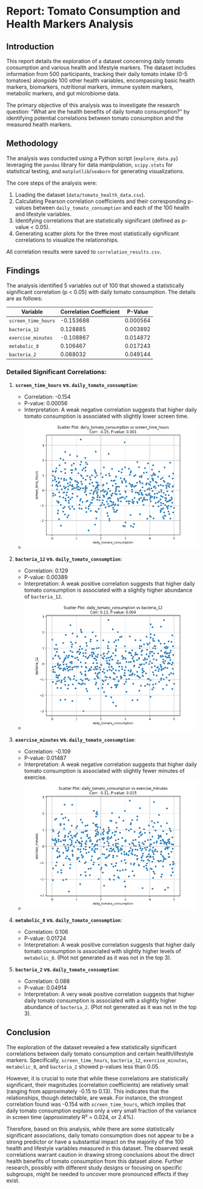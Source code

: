 # Report: Tomato Consumption and Health Markers Analysis

## Introduction

This report details the exploration of a dataset concerning daily tomato consumption and various health and lifestyle markers. The dataset includes information from 500 participants, tracking their daily tomato intake (0-5 tomatoes) alongside 100 other health variables, encompassing basic health markers, biomarkers, nutritional markers, immune system markers, metabolic markers, and gut microbiome data.

The primary objective of this analysis was to investigate the research question: "What are the health benefits of daily tomato consumption?" by identifying potential correlations between tomato consumption and the measured health markers.

## Methodology

The analysis was conducted using a Python script (`explore_data.py`) leveraging the `pandas` library for data manipulation, `scipy.stats` for statistical testing, and `matplotlib`/`seaborn` for generating visualizations.

The core steps of the analysis were:
1.  Loading the dataset (`data/tomato_health_data.csv`).
2.  Calculating Pearson correlation coefficients and their corresponding p-values between `daily_tomato_consumption` and each of the 100 health and lifestyle variables.
3.  Identifying correlations that are statistically significant (defined as p-value &lt; 0.05).
4.  Generating scatter plots for the three most statistically significant correlations to visualize the relationships.

All correlation results were saved to `correlation_results.csv`.

## Findings

The analysis identified 5 variables out of 100 that showed a statistically significant correlation (p &lt; 0.05) with daily tomato consumption. The details are as follows:

| Variable              | Correlation Coefficient | P-Value  |
|-----------------------|-------------------------|----------|
| `screen_time_hours`   | -0.153688               | 0.000564 |
| `bacteria_12`         |  0.128885               | 0.003892 |
| `exercise_minutes`    | -0.108867               | 0.014872 |
| `metabolic_8`         |  0.106467               | 0.017243 |
| `bacteria_2`          |  0.088032               | 0.049144 |

### Detailed Significant Correlations:

1.  **`screen_time_hours` vs. `daily_tomato_consumption`**:
    *   Correlation: -0.154
    *   P-value: 0.00056
    *   Interpretation: A weak negative correlation suggests that higher daily tomato consumption is associated with slightly lower screen time.
    *   ![Screen Time vs Tomato Consumption](plots/scatter_daily_tomato_consumption_vs_screen_time_hours.png)

2.  **`bacteria_12` vs. `daily_tomato_consumption`**:
    *   Correlation: 0.129
    *   P-value: 0.00389
    *   Interpretation: A weak positive correlation suggests that higher daily tomato consumption is associated with a slightly higher abundance of `bacteria_12`.
    *   ![Bacteria 12 vs Tomato Consumption](plots/scatter_daily_tomato_consumption_vs_bacteria_12.png)

3.  **`exercise_minutes` vs. `daily_tomato_consumption`**:
    *   Correlation: -0.109
    *   P-value: 0.01487
    *   Interpretation: A weak negative correlation suggests that higher daily tomato consumption is associated with slightly fewer minutes of exercise.
    *   ![Exercise Minutes vs Tomato Consumption](plots/scatter_daily_tomato_consumption_vs_exercise_minutes.png)

4.  **`metabolic_8` vs. `daily_tomato_consumption`**:
    *   Correlation: 0.106
    *   P-value: 0.01724
    *   Interpretation: A weak positive correlation suggests that higher daily tomato consumption is associated with slightly higher levels of `metabolic_8`. (Plot not generated as it was not in the top 3).

5.  **`bacteria_2` vs. `daily_tomato_consumption`**:
    *   Correlation: 0.088
    *   P-value: 0.04914
    *   Interpretation: A very weak positive correlation suggests that higher daily tomato consumption is associated with a slightly higher abundance of `bacteria_2`. (Plot not generated as it was not in the top 3).

## Conclusion

The exploration of the dataset revealed a few statistically significant correlations between daily tomato consumption and certain health/lifestyle markers. Specifically, `screen_time_hours`, `bacteria_12`, `exercise_minutes`, `metabolic_8`, and `bacteria_2` showed p-values less than 0.05.

However, it is crucial to note that while these correlations are statistically significant, their magnitudes (correlation coefficients) are relatively small (ranging from approximately -0.15 to 0.13). This indicates that the relationships, though detectable, are weak. For instance, the strongest correlation found was -0.154 with `screen_time_hours`, which implies that daily tomato consumption explains only a very small fraction of the variance in screen time (approximately R² = 0.024, or 2.4%).

Therefore, based on this analysis, while there are some statistically significant associations, daily tomato consumption does not appear to be a strong predictor or have a substantial impact on the majority of the 100 health and lifestyle variables measured in this dataset. The observed weak correlations warrant caution in drawing strong conclusions about the direct health benefits of tomato consumption from this dataset alone. Further research, possibly with different study designs or focusing on specific subgroups, might be needed to uncover more pronounced effects if they exist.